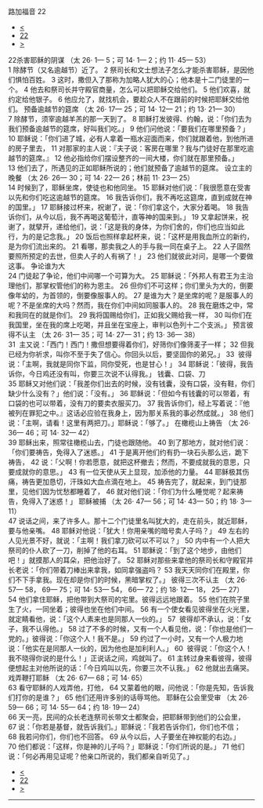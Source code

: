 ﻿





 路加福音 22




* [<](bible/LUK21.md)
* [22](bible/LUK.md)
* [>](bible/LUK23.md)



 
22杀害耶稣的阴谋 （太
26·
1—
5；可
14·
1—
2；约
11·
45—
53）  
1 除酵节（又名逾越节）近了。 
2 祭司长和文士想法子怎么才能杀害耶稣，是因他们惧怕百姓。 
3 这时，撒但入了那称为加略人犹大的心；他本是十二门徒里的一个。 
4 他去和祭司长并守殿官商量，怎么可以把耶稣交给他们。 
5 他们欢喜，就约定给他银子。 
6 他应允了，就找机会，要趁众人不在跟前的时候把耶稣交给他们。 预备逾越节的筵席 （太
26·
17—
25；可
14·
12—
21；约
13·
21—
30）  
7 除酵节，须宰逾越羊羔的那一天到了。 
8 耶稣打发彼得、约翰，说：「你们去为我们预备逾越节的筵席，好叫我们吃。」 
9 他们问他说：「要我们在哪里预备？」 
10 耶稣说：「你们进了城，必有人拿着一瓶水迎面而来，你们就跟着他，到他所进的房子里去， 
11 对那家的主人说：『夫子说：客房在哪里？我与门徒好在那里吃逾越节的筵席。』 
12 他必指给你们摆设整齐的一间大楼，你们就在那里预备。」 
13 他们去了，所遇见的正如耶稣所说的；他们就预备了逾越节的筵席。 设立主的晚餐 （太
26·
26—
30；可
14·
22—
26；林前
11·
23—
25）  
14 时候到了，耶稣坐席，使徒也和他同坐。 
15 耶稣对他们说：「我很愿意在受害以先和你们吃这逾越节的筵席。 
16 我告诉你们，我不再吃这筵席，直到成就在神的国里。」 
17 耶稣接过杯来，祝谢了，说：「你们拿这个，大家分着喝。 
18 我告诉你们，从今以后，我不再喝这葡萄汁，直等神的国来到。」 
19 又拿起饼来，祝谢了，就擘开，递给他们，说：「这是我的身体，为你们舍的，你们也应当如此行，为的是记念我。」 
20 饭后也照样拿起杯来，说：「这杯是用我血所立的新约，是为你们流出来的。 
21 看哪，那卖我之人的手与我一同在桌子上。 
22 人子固然要照所预定的去世，但卖人子的人有祸了！」 
23 他们就彼此对问，是哪一个要做这事。 争论谁为大  
24 门徒起了争论，他们中间哪一个可算为大。 
25 耶稣说：「外邦人有君王为主治理他们，那掌权管他们的称为恩主。 
26 但你们不可这样；你们里头为大的，倒要像年幼的，为首领的，倒要像服事人的。 
27 是谁为大？是坐席的呢？是服事人的呢？不是坐席的大吗？然而，我在你们中间如同服事人的。 
28 我在磨炼之中，常和我同在的就是你们。 
29 我将国赐给你们，正如我父赐给我一样， 
30 叫你们在我国里，坐在我的席上吃喝，并且坐在宝座上，审判以色列十二个支派。」 预言彼得不认主 （太
26·
31—
35；可
14·
27—
31；约
13·
36—
38）  
31  主又说：「西门！西门！撒但想要得着你们，好筛你们像筛麦子一样； 
32 但我已经为你祈求，叫你不至于失了信心。你回头以后，要坚固你的弟兄。」 
33  彼得说：「主啊，我就是同你下监，同你受死，也是甘心！」 
34 耶稣说：「彼得，我告诉你，今日鸡还没有叫，你要三次说不认得我。」 钱囊、口袋、刀  
35 耶稣又对他们说：「我差你们出去的时候，没有钱囊，没有口袋，没有鞋，你们缺少什么没有？」他们说：「没有。」 
36 耶稣说：「但如今有钱囊的可以带着，有口袋的也可以带着，没有刀的要卖衣服买刀。 
37 我告诉你们，经上写着说：『他被列在罪犯之中。』这话必应验在我身上，因为那关系我的事必然成就。」 
38 他们说：「主啊，请看！这里有两把刀。」耶稣说：「够了。」 在橄榄山上祷告 （太
26·
36—
46；可
14·
32—
42）  
39 耶稣出来，照常往橄榄山去，门徒也跟随他。 
40 到了那地方，就对他们说：「你们要祷告，免得入了迷惑。」 
41 于是离开他们约有扔一块石头那么远，跪下祷告， 
42 说：「父啊！你若愿意，就把这杯撤去；然而，不要成就我的意思，只要成就你的意思。」 
43 有一位天使从天上显现，加添他的力量。 
44 耶稣极其伤痛，祷告更加恳切，汗珠如大血点滴在地上。 
45 祷告完了，就起来，到门徒那里，见他们因为忧愁都睡着了， 
46 就对他们说：「你们为什么睡觉呢？起来祷告，免得入了迷惑！」 耶稣被捕 （太
26·
47—
56；可
14·
43—
50；约
18·
3—
11）  
47 说话之间，来了许多人。那十二个门徒里名叫犹大的，走在前头，就近耶稣，要与他亲嘴。 
48 耶稣对他说：「犹大！你用亲嘴的暗号卖人子吗？」 
49 左右的人见光景不好，就说：「主啊！我们拿刀砍可以不可以？」 
50 内中有一个人把大祭司的仆人砍了一刀，削掉了他的右耳。 
51 耶稣说：「到了这个地步，由他们吧！」就摸那人的耳朵，把他治好了。 
52 耶稣对那些来拿他的祭司长和守殿官并长老说：「你们带着刀棒出来拿我，如同拿强盗吗？ 
53 我天天同你们在殿里，你们不下手拿我。现在却是你们的时候，黑暗掌权了。」 彼得三次不认主 （太
26·
57—
58，
69—
75；可
14·
53—
54，
66—
72；约
18·
12—
18，
25—
27）  
54 他们拿住耶稣，把他带到大祭司的宅里。彼得远远地跟着。 
55 他们在院子里生了火，一同坐着；彼得也坐在他们中间。 
56 有一个使女看见彼得坐在火光里，就定睛看他，说：「这个人素来也是同那人一伙的。」 
57  彼得却不承认，说：「女子，我不认得他。」 
58 过了不多的时候，又有一个人看见他，说：「你也是他们一党的。」彼得说：「你这个人！我不是。」 
59 约过了一小时，又有一个人极力地说：「他实在是同那人一伙的，因为他也是加利利人。」 
60  彼得说：「你这个人！我不晓得你说的是什么！」正说话之间，鸡就叫了。 
61 主转过身来看彼得，彼得便想起主对他所说的话：「今日鸡叫以先，你要三次不认我。」 
62 他就出去痛哭。 戏弄鞭打耶稣 （太
26·
67—
68；可
14·
65）  
63 看守耶稣的人戏弄他，打他， 
64 又蒙着他的眼，问他说：「你是先知，告诉我们打你的是谁？」 
65 他们还用许多别的话辱骂他。 耶稣在公会里受审 （太
26·
59—
66；可
14·
55—
64；约
18·
19—
24）  
66 天一亮，民间的众长老连祭司长带文士都聚会，把耶稣带到他们的公会里， 
67 说：「你若是基督，就告诉我们。」耶稣说：「我若告诉你们，你们也不信； 
68 我若问你们，你们也不回答。 
69 从今以后，人子要坐在神权能的右边。」 
70 他们都说：「这样，你是神的儿子吗？」耶稣说：「你们所说的是。」 
71 他们说：「何必再用见证呢？他亲口所说的，我们都亲自听见了。」 
* [<](bible/LUK21.md)
* [22](bible/LUK.md)
* [>](bible/LUK23.md)





---









